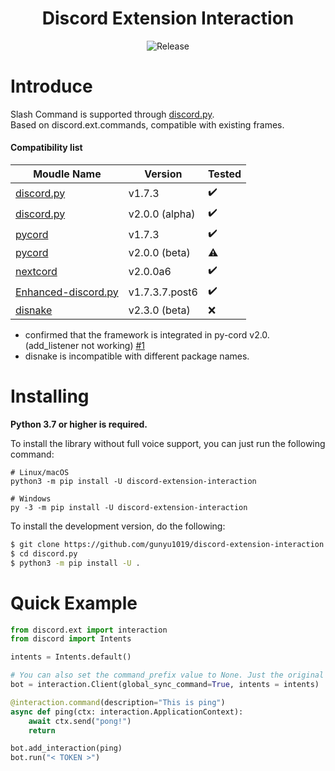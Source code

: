 <h1 align="center">Discord Extension Interaction</h1>
<p align="center">
    <img src="https://img.shields.io/badge/release_version-0.5.2%20beta-0080aa?style=flat" alt="Release" >
</p>

# Introduce
Slash Command is supported through [discord.py](https://github.com/Rapptz/discord.py). <br/>
Based on discord.ext.commands, compatible with existing frames.


#### Compatibility list
<table>
    <thead>
        <tr>
            <th>Moudle Name</th>
            <th>Version</th>
            <th>Tested</th>
        </tr>
    </thead>
    <tbody>
        <tr>
            <td><a href="https://github.com/Rapptz/discord.py">discord.py</a></td>
            <td>v1.7.3</td>
            <td>✔️</td>
        </tr>
        <tr>
            <td><a href="https://github.com/Rapptz/discord.py">discord.py</a></td>
            <td>v2.0.0 (alpha)</td>
            <td>✔️</td>
        </tr>
        <tr>
            <td><a href="https://github.com/Pycord-Development/pycord">pycord</a></td>
            <td>v1.7.3</td>
            <td>✔️</td>
        </tr>
        <tr>
            <td><a href="https://github.com/Pycord-Development/pycord">pycord</a></td>
            <td>v2.0.0 (beta)</td>
            <td>⚠️</td>
        </tr>
        <tr>
            <td><a href="https://github.com/nextcord/nextcord">nextcord</a></td>
            <td>v2.0.0a6</td>
            <td>✔️</td>
        </tr>
        <tr>
            <td><a href="https://github.com/iDevision/enhanced-discord.py">Enhanced-discord.py</a></td>
            <td>v1.7.3.7.post6</td>
            <td>✔️</td>
        </tr>
        <tr>
            <td><a href="https://github.com/DisnakeDev/disnake">disnake</a></td>
            <td>v2.3.0 (beta)</td>
            <td>❌️</td>
        </tr>
    </tbody>
</table>

* confirmed that the framework is integrated in py-cord v2.0. (add_listener not working) [#1](https://github.com/gunyu1019/discord-extension-interaction/issues/1)
* disnake is incompatible with different package names.

# Installing
**Python 3.7 or higher is required.**<br/>

To install the library without full voice support, you can just run the following command:
```commandline
# Linux/macOS
python3 -m pip install -U discord-extension-interaction

# Windows
py -3 -m pip install -U discord-extension-interaction
```

To install the development version, do the following:
```bash
$ git clone https://github.com/gunyu1019/discord-extension-interaction
$ cd discord.py
$ python3 -m pip install -U .
```

# Quick Example
```python
from discord.ext import interaction
from discord import Intents

intents = Intents.default()

# You can also set the command_prefix value to None. Just the original framework will not work.
bot = interaction.Client(global_sync_command=True, intents = intents)

@interaction.command(description="This is ping")
async def ping(ctx: interaction.ApplicationContext):
    await ctx.send("pong!")
    return

bot.add_interaction(ping)
bot.run("< TOKEN >")
```
